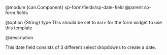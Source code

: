 
@module {can.Component} sp-form/fields/sp-date-field <sp-date-field />
@parent sp-form.fields

@option {String} type This should be set to `date` for the form widget to use this template

@description

This date field consists of 3 different select dropdowns to create a date. 
